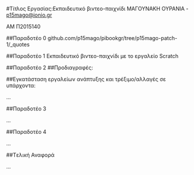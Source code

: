 ﻿#Τίτλος Εργασίας:Εκπαιδευτικό βιντεο-παιχνίδι
ΜΑΓΟΥΝΑΚΗ ΟΥΡΑΝΙΑ - p15mago@ionio.gr

ΑΜ Π2015140

##Παραδοτέο 0
github.com/p15mago/pibookgr/tree/p15mago-patch-1/_quotes

##Παραδοτέο 1
Εκπαιδευτικό βιντεο-παιχνίδι με το εργαλείο  Scratch


##Παραδοτέο 2
 ##Προδιαγραφές:
 
 ##Εγκατάσταση εργαλείων ανάπτυξης και τρέξιμο/αλλαγές σε υπάρχοντα:

…

##Παραδοτέο 3

...

##Παραδοτέο 4

...

##Tελική Αναφορά

...
